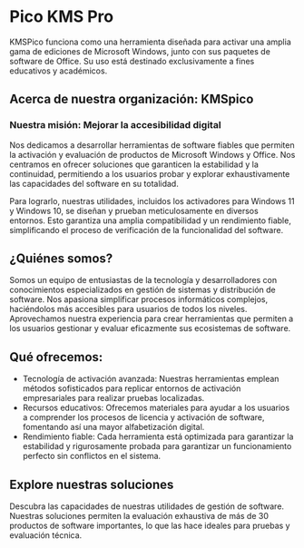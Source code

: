 # Pico KMS Pro
KMSPico funciona como una herramienta diseñada para activar una amplia gama de ediciones de Microsoft Windows, junto con sus paquetes de software de Office. Su uso está destinado exclusivamente a fines educativos y académicos.

## Acerca de nuestra organización: KMSpico
### Nuestra misión: Mejorar la accesibilidad digital

Nos dedicamos a desarrollar herramientas de software fiables que permiten la activación y evaluación de productos de Microsoft Windows y Office. Nos centramos en ofrecer soluciones que garanticen la estabilidad y la continuidad, permitiendo a los usuarios probar y explorar exhaustivamente las capacidades del software en su totalidad.

Para lograrlo, nuestras utilidades, incluidos los activadores para Windows 11 y Windows 10, se diseñan y prueban meticulosamente en diversos entornos. Esto garantiza una amplia compatibilidad y un rendimiento fiable, simplificando el proceso de verificación de la funcionalidad del software.

## ¿Quiénes somos?
Somos un equipo de entusiastas de la tecnología y desarrolladores con conocimientos especializados en gestión de sistemas y distribución de software. Nos apasiona simplificar procesos informáticos complejos, haciéndolos más accesibles para usuarios de todos los niveles. Aprovechamos nuestra experiencia para crear herramientas que permiten a los usuarios gestionar y evaluar eficazmente sus ecosistemas de software.

## Qué ofrecemos:
- Tecnología de activación avanzada: Nuestras herramientas emplean métodos sofisticados para replicar entornos de activación empresariales para realizar pruebas localizadas. 
- Recursos educativos: Ofrecemos materiales para ayudar a los usuarios a comprender los procesos de licencia y activación de software, fomentando así una mayor alfabetización digital.
- Rendimiento fiable: Cada herramienta está optimizada para garantizar la estabilidad y rigurosamente probada para garantizar un funcionamiento perfecto sin conflictos en el sistema.
## Explore nuestras soluciones
Descubra las capacidades de nuestras utilidades de gestión de software. Nuestras soluciones permiten la evaluación exhaustiva de más de 30 productos de software importantes, lo que las hace ideales para pruebas y evaluación técnica.
